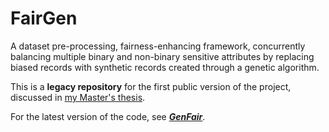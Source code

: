 # FairGen
A dataset pre-processing, fairness-enhancing framework, concurrently balancing multiple binary and non-binary sensitive attributes by replacing biased records with synthetic records created through a genetic algorithm.

This is a **legacy repository** for the first public version of the project, discussed in [my Master's thesis](https://etd.adm.unipi.it/t/etd-06012022-053415/).

For the latest version of the code, see _**[GenFair]([url](https://github.com/FedericoMz/GenFair)https://github.com/FedericoMz/GenFair)**_.

